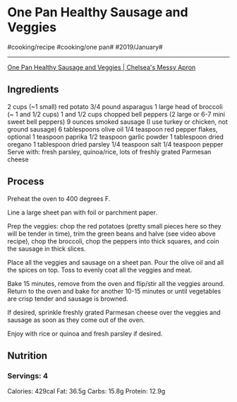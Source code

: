 # One Pan Healthy Sausage and Veggies
#cooking/recipe #cooking/one pan# #2019/January#
- - - -
[One Pan Healthy Sausage and Veggies | Chelsea's Messy Apron](https://www.chelseasmessyapron.com/one-pan-healthy-sausage-and-veggies/)

## Ingredients
2 cups (~1 small) red potato
3/4 pound asparagus
1 large head of broccoli (~ 1 and 1/2 cups)
1 and 1/2 cups chopped bell peppers (2 large or 6-7 mini sweet bell peppers)
9 ounces smoked sausage (I use turkey or chicken, not ground sausage)
6 tablespoons olive oil
1/4 teaspoon red pepper flakes, optional
1 teaspoon paprika
1/2 teaspoon garlic powder
1 tablespoon dried oregano
1 tablespoon dried parsley
1/4 teaspoon salt
1/4 teaspoon pepper
Serve with: fresh parsley, quinoa/rice, lots of freshly grated Parmesan cheese

## Process
Preheat the oven to 400 degrees F.

Line a large sheet pan with foil or parchment paper.

Prep the veggies: chop the red potatoes (pretty small pieces here so they will be tender in time), trim the green beans and halve (see video above recipe), chop the broccoli, chop the peppers into thick squares, and coin the sausage in thick slices.

Place all the veggies and sausage on a sheet pan. Pour the olive oil and all the spices on top. Toss to evenly coat all the veggies and meat.

Bake 15 minutes, remove from the oven and flip/stir all the veggies around. Return to the oven and bake for another 10-15 minutes or until vegetables are crisp tender and sausage is browned.

If desired, sprinkle freshly grated Parmesan cheese over the veggies and sausage as soon as they come out of the oven.

Enjoy with rice or quinoa and fresh parsley if desired.

## Nutrition
### Servings: 4
Calories: 429cal
Fat: 36.5g
Carbs: 15.8g
Protein: 12.9g